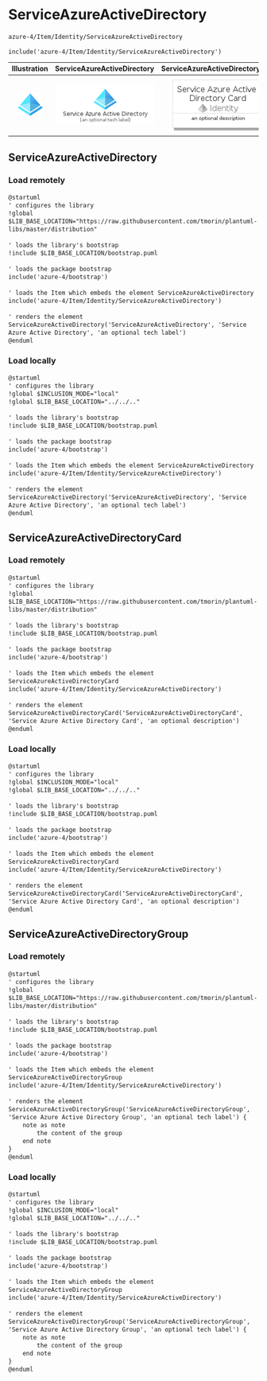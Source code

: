 # ServiceAzureActiveDirectory


```text
azure-4/Item/Identity/ServiceAzureActiveDirectory
```

```text
include('azure-4/Item/Identity/ServiceAzureActiveDirectory')
```



| Illustration | ServiceAzureActiveDirectory | ServiceAzureActiveDirectoryCard | ServiceAzureActiveDirectoryGroup |
| :---: | :---: | :---: | :---: |
| ![illustration for Illustration](../../../azure-4/Item/Identity/ServiceAzureActiveDirectory.png) | ![illustration for ServiceAzureActiveDirectory](../../../azure-4/Item/Identity/ServiceAzureActiveDirectory.Local.png) | ![illustration for ServiceAzureActiveDirectoryCard](../../../azure-4/Item/Identity/ServiceAzureActiveDirectoryCard.Local.png) | ![illustration for ServiceAzureActiveDirectoryGroup](../../../azure-4/Item/Identity/ServiceAzureActiveDirectoryGroup.Local.png) |




## ServiceAzureActiveDirectory

### Load remotely
```plantuml
@startuml
' configures the library
!global $LIB_BASE_LOCATION="https://raw.githubusercontent.com/tmorin/plantuml-libs/master/distribution"

' loads the library's bootstrap
!include $LIB_BASE_LOCATION/bootstrap.puml

' loads the package bootstrap
include('azure-4/bootstrap')

' loads the Item which embeds the element ServiceAzureActiveDirectory
include('azure-4/Item/Identity/ServiceAzureActiveDirectory')

' renders the element
ServiceAzureActiveDirectory('ServiceAzureActiveDirectory', 'Service Azure Active Directory', 'an optional tech label')
@enduml
```

### Load locally
```plantuml
@startuml
' configures the library
!global $INCLUSION_MODE="local"
!global $LIB_BASE_LOCATION="../../.."

' loads the library's bootstrap
!include $LIB_BASE_LOCATION/bootstrap.puml

' loads the package bootstrap
include('azure-4/bootstrap')

' loads the Item which embeds the element ServiceAzureActiveDirectory
include('azure-4/Item/Identity/ServiceAzureActiveDirectory')

' renders the element
ServiceAzureActiveDirectory('ServiceAzureActiveDirectory', 'Service Azure Active Directory', 'an optional tech label')
@enduml
```

## ServiceAzureActiveDirectoryCard

### Load remotely
```plantuml
@startuml
' configures the library
!global $LIB_BASE_LOCATION="https://raw.githubusercontent.com/tmorin/plantuml-libs/master/distribution"

' loads the library's bootstrap
!include $LIB_BASE_LOCATION/bootstrap.puml

' loads the package bootstrap
include('azure-4/bootstrap')

' loads the Item which embeds the element ServiceAzureActiveDirectoryCard
include('azure-4/Item/Identity/ServiceAzureActiveDirectory')

' renders the element
ServiceAzureActiveDirectoryCard('ServiceAzureActiveDirectoryCard', 'Service Azure Active Directory Card', 'an optional description')
@enduml
```

### Load locally
```plantuml
@startuml
' configures the library
!global $INCLUSION_MODE="local"
!global $LIB_BASE_LOCATION="../../.."

' loads the library's bootstrap
!include $LIB_BASE_LOCATION/bootstrap.puml

' loads the package bootstrap
include('azure-4/bootstrap')

' loads the Item which embeds the element ServiceAzureActiveDirectoryCard
include('azure-4/Item/Identity/ServiceAzureActiveDirectory')

' renders the element
ServiceAzureActiveDirectoryCard('ServiceAzureActiveDirectoryCard', 'Service Azure Active Directory Card', 'an optional description')
@enduml
```

## ServiceAzureActiveDirectoryGroup

### Load remotely
```plantuml
@startuml
' configures the library
!global $LIB_BASE_LOCATION="https://raw.githubusercontent.com/tmorin/plantuml-libs/master/distribution"

' loads the library's bootstrap
!include $LIB_BASE_LOCATION/bootstrap.puml

' loads the package bootstrap
include('azure-4/bootstrap')

' loads the Item which embeds the element ServiceAzureActiveDirectoryGroup
include('azure-4/Item/Identity/ServiceAzureActiveDirectory')

' renders the element
ServiceAzureActiveDirectoryGroup('ServiceAzureActiveDirectoryGroup', 'Service Azure Active Directory Group', 'an optional tech label') {
    note as note
        the content of the group
    end note
}
@enduml
```

### Load locally
```plantuml
@startuml
' configures the library
!global $INCLUSION_MODE="local"
!global $LIB_BASE_LOCATION="../../.."

' loads the library's bootstrap
!include $LIB_BASE_LOCATION/bootstrap.puml

' loads the package bootstrap
include('azure-4/bootstrap')

' loads the Item which embeds the element ServiceAzureActiveDirectoryGroup
include('azure-4/Item/Identity/ServiceAzureActiveDirectory')

' renders the element
ServiceAzureActiveDirectoryGroup('ServiceAzureActiveDirectoryGroup', 'Service Azure Active Directory Group', 'an optional tech label') {
    note as note
        the content of the group
    end note
}
@enduml
```


